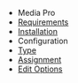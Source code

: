 - Media Pro
- [Requirements](MediaPro/requirements.md)
- [Installation](MediaPro/installation.md)
- Configuration
 - [Type](MediaPro/configuration_type.md)
 - [Assignment](MediaPro/configuration_assignment.md)
- [Edit Options](MediaPro/edit_options.md)
